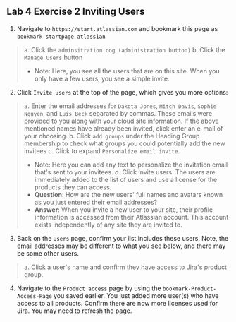 ## Lab 4 Exercise 2 Inviting Users
1. Navigate to `https://start.atlassian.com` and bookmark this page as `bookmark-startpage atlassian`
> a. Click the `adminsitration cog (administration button)`
> b. Click the `Manage Users` button
> * Note: Here, you see all the users that are on this site. When you only have a few
users, you see a simple invite.
2. Click `Invite users` at the top of the page, which gives you more options:
> a. Enter the email addresses for `Dakota Jones`, `Mitch Davis`, `Sophie Nguyen`, and `Luis Beck` separated by commas. These emails were provided to you along with your cloud site information. If the above mentioned names have already been invited, click enter an e-mail of your choosing.
> b. Click `add groups` under the Heading Group membership to check what groups you could potentially add the new invitees
> c. Click to expand `Personalize email invite`.
> * Note: Here you can add any text to personalize the invitation email that's sent to your invitees.
> d. Click Invite users. The users are immediately added to the list of users and use a license for the products they can access.
> * **Question**: How are the new users' full names and avatars known as you just entered their email addresses?
> * **Answer**: When you invite a new user to your site, their profile information is accessed from their Atlassian account. This account exists independently of any site they are invited to.
3. Back on the `Users` page, confirm your list Includes these users. Note, the email addresses may be different to what you see below, and there may be some other users.
> a. Click a user's name and confirm they have access to Jira's product group.
4. Navigate to the `Product access` page by using the `bookmark-Product-Access-Page` you saved earlier. You just added more user(s) who have access to all products. Confirm there are now more licenses used for Jira. You may need to refresh the page.